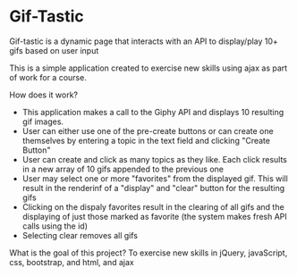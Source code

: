 # Gif-Tastic
Gif-tastic is a dynamic page that interacts with an API to display/play 10+ gifs based on user input

This is a simple application created to exercise new skills using ajax as part of work for a course.

How does it work?
- This application makes a call to the Giphy API and displays 10 resulting gif images.
- User can either use one of the pre-create buttons or can create one themselves by entering a topic in the text field and clicking "Create Button"
- User can create and click as many topics as they like.  Each click results in a new array of 10 gifs appended to the previous one
- User may select one or more "favorites" from the displayed gif.  This will result in the renderinf of a "display" and "clear" button for the resulting gifs
- Clicking on the dispaly favorites result in the clearing of all gifs and the displaying of just those marked as favorite (the system makes fresh API calls using the id)
- Selecting clear removes all gifs

What is the goal of this project? To exercise new skills in jQuery, javaScript, css, bootstrap, and html, and ajax
